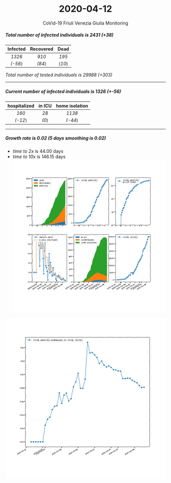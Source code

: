 <div align='center'>

# 2020-04-12
CoVid-19 Friuli Venezia Giulia Monitoring
</div>

##### Total number of infected individuals is 2431 (+38)
Infected | Recovered | Dead
:---: | :---: | :---:
*1326* | *910* | *195*
*(-56*) | *(84*) | (*10*)

*Total number of tested individuals is 29988 (+303)*
***
##### Current number of infected individuals is 1326 (+-56)
hospitalized | in ICU | home isolation
:---: | :---: | :---:
*160* |*28* |*1138*
*(-12*) |*(0*) |*(-44*)
***
##### Growth rate is 0.02 (5 days smoothing is 0.02)
- *time to 2x* is 44.00 days
- *time to 10x* is 146.15 days
![stats][stats]

![infected_normalized][infected_normalized]

[stats]: stats_FriuliVeneziaGiulia.png
[infected_normalized]: infected_normalized_FriuliVeneziaGiulia.png
